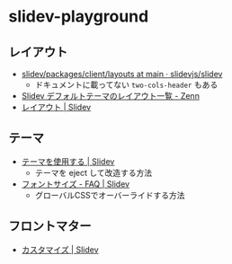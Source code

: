 # slidev-playground
 
## レイアウト

- [slidev/packages/client/layouts at  main · slidevjs/slidev](https://github.com/slidevjs/slidev/tree/main/packages/client/layouts)
  - ドキュメントに載ってない `two-cols-header` もある
- [Slidev デフォルトテーマのレイアウト一覧 - Zenn](https://zenn.dev/rinc5/articles/b7dc7a3b0bbd30)
-  [レイアウト | Slidev](https://ja.sli.dev/builtin/layouts.html#image)

## テーマ

- [テーマを使用する | Slidev](https://ja.sli.dev/themes/use.html)
  - テーマを eject して改造する方法
- [フォントサイズ - FAQ | Slidev](https://ja.sli.dev/guide/faq.html#%E3%83%9D%E3%82%B8%E3%82%B7%E3%83%A7%E3%83%8B%E3%83%B3%E3%82%B0)
  - グローバルCSSでオーバーライドする方法

## フロントマター

- [カスタマイズ | Slidev](https://ja.sli.dev/custom/#%E3%83%95%E3%83%AD%E3%83%B3%E3%83%88%E3%83%9E%E3%82%BF%E3%83%BC%E3%81%AE%E8%A8%AD%E5%AE%9A)
